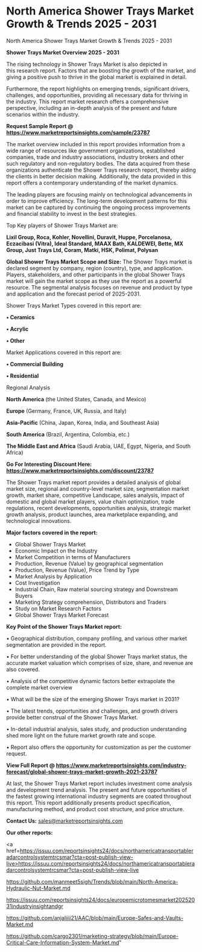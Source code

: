 # North America Shower Trays Market Growth & Trends 2025 - 2031
North America Shower Trays Market Growth & Trends 2025 - 2031

<Strong> Shower Trays Market Overview 2025 - 2031</strong>

The rising technology in Shower Trays Market is also depicted in this research report. Factors that are boosting the growth of the market, and giving a positive push to thrive in the global market is explained in detail.

Furthermore, the report highlights on emerging trends, significant drivers, challenges, and opportunities, providing all necessary data for thriving in the industry. This report market research offers a comprehensive perspective, including an in-depth analysis of the present and future scenarios within the industry.

<strong>Request Sample Report @ <a href=https://www.marketreportsinsights.com/sample/23787>https://www.marketreportsinsights.com/sample/23787</a></strong>

The market overview included in this report provides information from a wide range of resources like government organizations, established companies, trade and industry associations, industry brokers and other such regulatory and non-regulatory bodies. The data acquired from these organizations authenticate the Shower Trays research report, thereby aiding the clients in better decision making. Additionally, the data provided in this report offers a contemporary understanding of the market dynamics.

The leading players are focusing mainly on technological advancements in order to improve efficiency. The long-term development patterns for this market can be captured by continuing the ongoing process improvements and financial stability to invest in the best strategies.

Top Key players of Shower Trays Market are:

<strong>Lixil Group, Roca, Kohler, Novellini, Duravit, Huppe, Porcelanosa, Eczacibasi (Vitra), Ideal Standard, MAAX Bath, KALDEWEI, Bette, MX Group, Just Trays Ltd, Coram, Matki, HSK, Polimat, Polysan</strong>

<strong><b>Global Shower Trays Market Scope and Size:</b></strong>
The Shower Trays market is declared segment by company, region (country), type, and application. Players, stakeholders, and other participants in the global Shower Trays market will gain the market scope as they use the report as a powerful resource. The segmental analysis focuses on revenue and product by type and application and the forecast period of 2025-2031.

Shower Trays Market Types covered in this report are:

<strong>• Ceramics

• Acrylic

• Other</strong>

Market Applications covered in this report are:

<strong>• Commercial Building

• Residential</strong> 

Regional Analysis

<strong>North America</strong> (the United States, Canada, and Mexico)

<strong>Europe</strong> (Germany, France, UK, Russia, and Italy)

<strong>Asia-Pacific</strong> (China, Japan, Korea, India, and Southeast Asia)

<strong>South America</strong> (Brazil, Argentina, Colombia, etc.)

<strong>The Middle East and Africa</strong> (Saudi Arabia, UAE, Egypt, Nigeria, and South Africa)

<strong>Go For Interesting Discount Here: <a href=https://www.marketreportsinsights.com/discount/23787>https://www.marketreportsinsights.com/discount/23787</a></strong>

The Shower Trays market report provides a detailed analysis of global market size, regional and country-level market size, segmentation market growth, market share, competitive Landscape, sales analysis, impact of domestic and global market players, value chain optimization, trade regulations, recent developments, opportunities analysis, strategic market growth analysis, product launches, area marketplace expanding, and technological innovations.

<strong><b>Major factors covered in the report:</b></strong>
<ul>
  <li>Global Shower Trays Market </li>
  <li>Economic Impact on the Industry</li>
  <li>Market Competition in terms of Manufacturers</li>
  <li>Production, Revenue (Value) by geographical segmentation</li>
  <li>Production, Revenue (Value), Price Trend by Type</li>
  <li>Market Analysis by Application</li>
  <li>Cost Investigation</li>
  <li>Industrial Chain, Raw material sourcing strategy and Downstream Buyers</li>
  <li>Marketing Strategy comprehension, Distributors and Traders</li>
  <li>Study on Market Research Factors</li>
  <li>Global Shower Trays Market Forecast</li>
</ul>

<strong><b>Key Point of the Shower Trays Market report:</b></strong>

• Geographical distribution, company profiling, and various other market segmentation are provided in the report.

• For better understanding of the global Shower Trays market status, the accurate market valuation which comprises of size, share, and revenue are also covered.

• Analysis of the competitive dynamic factors better extrapolate the complete market overview

• What will be the size of the emerging Shower Trays market in 2031?

• The latest trends, opportunities and challenges, and growth drivers provide better construal of the Shower Trays Market.

• In-detail industrial analysis, sales study, and production understanding shed more light on the future market growth rate and scope.

• Report also offers the opportunity for customization as per the customer request.

<strong><b>View Full Report @ <a href=https://www.marketreportsinsights.com/industry-forecast/global-shower-trays-market-growth-2021-23787>https://www.marketreportsinsights.com/industry-forecast/global-shower-trays-market-growth-2021-23787</a></b></strong>


At last, the Shower Trays Market report includes investment come analysis and development trend analysis. The present and future opportunities of the fastest growing international industry segments are coated throughout this report. This report additionally presents product specification, manufacturing method, and product cost structure, and price structure.

<strong>Contact Us:</strong>
sales@marketreportsinsights.com

<strong>Our other reports:</strong>

<a href=https://issuu.com/reportsinsights24/docs/northamericatransportableradarcontrolsystemtrcsmar?cta=post-publish-view-live>https://issuu.com/reportsinsights24/docs/northamericatransportableradarcontrolsystemtrcsmar?cta=post-publish-view-live</a>

<a href=https://github.com/manmeet5sigh/Trends/blob/main/North-America-Hydraulic-Nut-Market.md>https://github.com/manmeet5sigh/Trends/blob/main/North-America-Hydraulic-Nut-Market.md</a>

<a href=https://issuu.com/reportsinsights24/docs/europemicrotomesmarket20252031industryinsightandgr>https://issuu.com/reportsinsights24/docs/europemicrotomesmarket20252031industryinsightandgr</a>

<a href=https://github.com/anjaliiii21/AAC/blob/main/Europe-Safes-and-Vaults-Market.md>https://github.com/anjaliiii21/AAC/blob/main/Europe-Safes-and-Vaults-Market.md</a>

<a href=https://github.com/cargo2301/marketing-strategy/blob/main/Europe-Critical-Care-Information-System-Market.md>https://github.com/cargo2301/marketing-strategy/blob/main/Europe-Critical-Care-Information-System-Market.md</a>"
